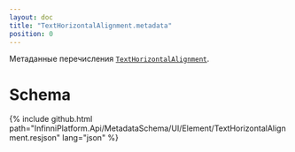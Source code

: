 ```yaml
---
layout: doc
title: "TextHorizontalAlignment.metadata"
position: 0
---
```


Метаданные перечисления [`TextHorizontalAlignment`](../).

# Schema

{% include github.html path="InfinniPlatform.Api/MetadataSchema/UI/Element/TextHorizontalAlignment.resjson" lang="json" %}
